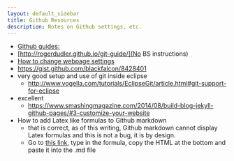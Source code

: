 ```yaml
---
layout: default_sidebar
title: Github Resources
description: Notes on Github settings, etc.
---
```


* [Github guides:](https://guides.github.com/)
* [http://rogerdudler.github.io/git-guide/](No BS instructions)
* [How to change webpage settings](https://ehmatthes.github.io/GitHub-Pages-Non-Rubyists/)
* https://gist.github.com/blackfalcon/8428401
* very good setup and use of git inside eclipse
	* http://www.vogella.com/tutorials/EclipseGit/article.html#git-support-for-eclipse
* excellent
  * https://www.smashingmagazine.com/2014/08/build-blog-jekyll-github-pages/#3-customize-your-website
* How to add Latex like formulas to Github markdown
  * that is correct, as of this writing, Github markdown cannot display Latex formulas and this is not a bug, it is by design.
  * Go to [this link](http://www.codecogs.com/latex/eqneditor.php), type in the formula, copy the HTML at the bottom and paste it into the .md file
